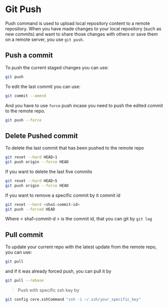 # Git Push
Push command is used to upload local repository content to a remote repository. When you have made changes to your local repository (such as new commits) and want to share those changes with others or save them on a remote server, you use `git push`.
## Push a commit

To push the current staged changes you can use:
``` bash
git push
```

To edit the last commit you can use: 
```bash
git commit --amend
```

And you have to use `force` push incase you need to push the edited commit to the remote repo.
``` bash
git push --force
```

## Delete Pushed commit
To delete the last commit that has been pushed to the remote repo
```bash
git reset --hard HEAD~1
git push origin --force HEAD
```
If you want to delete the last five commits
```bash
git reset --hard HEAD~5
git push origin --force HEAD
```
If you want to remove a specific commit by it commit id
```bash
git reset --hard <sha1-commit-id>
git push --forced HEAD
```
Where < sha1-commit-d > is the commit id, that you can git by `git log`

## Pull commit
To update your current repo with the latest update from the remote repo, you can use:
```bash
git pull
```
and if it was already forced push, you can pull it by
```bash
git pull --rebase
```


> Push with specific ssh key by
``` bash
git config core.sshCommand "ssh -i ~/.ssh/your_specific_key"
```